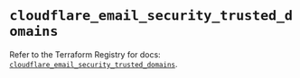 # `cloudflare_email_security_trusted_domains`

Refer to the Terraform Registry for docs: [`cloudflare_email_security_trusted_domains`](https://registry.terraform.io/providers/cloudflare/cloudflare/5.6.0/docs/resources/email_security_trusted_domains).
